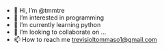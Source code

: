 - 👋 Hi, I’m @tmmtre
- 👀 I’m interested in programming
- 🌱 I’m currently learning python
- 💞️ I’m looking to collaborate on ...
- 📫 How to reach me trevisioltommaso1@gmail.com

<!---
tmmtre/tmmtre is a ✨ special ✨ repository because its `README.md` (this file) appears on your GitHub profile.
You can click the Preview link to take a look at your changes.
--->
